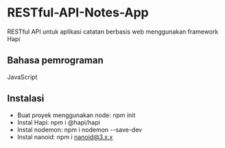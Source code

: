 # RESTful-API-Notes-App
RESTful API untuk aplikasi catatan berbasis web menggunakan framework Hapi

## Bahasa pemrograman
JavaScript

## Instalasi
- Buat proyek menggunakan node: npm init
- Instal Hapi: npm i @hapi/hapi
- Instal nodemon: npm i nodemon --save-dev
- Instal nanoid: npm i nanoid@3.x.x
